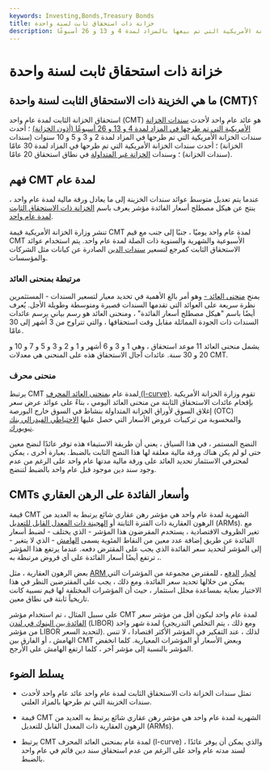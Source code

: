 ```yaml
---
keywords: Investing,Bonds,Treasury Bonds
title: خزانة ذات استحقاق ثابت لسنة واحدة
description: استحقاق الخزانة الثابت لسنة واحدة هو عائد عام واحد لأحدث سندات الخزانة الأمريكية التي تم بيعها بالمزاد لمدة 4 و 13 و 26 أسبوعًا.
---
```


# خزانة ذات استحقاق ثابت لسنة واحدة
## ما هي الخزينة ذات الاستحقاق الثابت لسنة واحدة (CMT)؟

استحقاق الخزانة الثابت لمدة عام واحد (CMT) هو عائد عام واحد لأحدث [سندات الخزانة الأمريكية التي تم طرحها في المزاد لمدة 4 و 13 و 26 أسبوعًا (أذون الخزانة)](/treasurybill) ؛ أحدث سندات الخزانة الأمريكية التي تم طرحها في المزاد لمدة 2 و 3 و 5 و 10 سنوات (سندات الخزانة) ؛ أحدث سندات الخزانة الأمريكية التي تم طرحها في المزاد لمدة 30 عامًا (سندات الخزانة) ؛ وسندات [الخزانة غير المتداولة](/off-the-runtreasuries) في نطاق استحقاق 20 عامًا.

## فهم CMT لمدة عام

عندما يتم تعديل متوسط عوائد سندات الخزينة إلى ما يعادل ورقة مالية لمدة عام واحد ، ينتج عن هيكل مصطلح أسعار الفائدة مؤشر يعرف باسم [الخزانة ذات الاستحقاق الثابت لمدة عام واحد](/constantmaturity).

تنشر وزارة الخزانة الأمريكية قيمة CMT لمدة عام واحد يوميًا ، جنبًا إلى جنب مع قيم CMT الأسبوعية والشهرية والسنوية ذات الصلة لمدة عام واحد. يتم استخدام عوائد الاستحقاق الثابت كمرجع لتسعير [سندات الدين](/debtsecurity) الصادرة عن كيانات مثل الشركات والمؤسسات.

### مرتبطة بمنحنى العائد

يمنح [منحنى العائد -](/yieldcurve) وهو أمر بالغ الأهمية في تحديد معيار لتسعير السندات - المستثمرين نظرة سريعة على العوائد التي تقدمها السندات قصيرة ومتوسطة وطويلة الأجل. يُعرف أيضًا باسم "هيكل مصطلح أسعار الفائدة" ، ومنحنى العائد هو رسم بياني يرسم عائدات السندات ذات الجودة المماثلة مقابل وقت استحقاقها ، والتي تتراوح من 3 أشهر إلى 30 عامًا.

يشمل منحنى العائد 11 موعد استحقاق ، وهي 1 و 3 و 6 أشهر و 1 و 2 و 3 و 5 و 7 و 10 و 20 و 30 سنة. عائدات آجال الاستحقاق هذه على المنحنى هي معدلات CMT.

### منحنى محرف

يرتبط CMT لمدة عام [بمنحنى العائد المحرف (I-curve)](/interpolated_yield_curve). تقوم وزارة الخزانة الأمريكية بإقحام عائدات الاستحقاق الثابتة من منحنى العائد اليومي ، بناءً على عوائد عرض سعر إغلاق السوق لأوراق الخزانة المتداولة بنشاط في السوق خارج البورصة (OTC) والمحسوبة من تركيبات عروض الأسعار التي حصل عليها [الاحتياطي الفيدرالي بنك نيويورك](/federal-reserve-bank-of-new-york).

النضج المستمر ، في هذا السياق ، يعني أن طريقة الاستيفاء هذه توفر عائدًا لنضج معين حتى لو لم يكن هناك ورقة مالية معلقة لها هذا النضج الثابت بالضبط. بعبارة أخرى ، يمكن لمحترفي الاستثمار تحديد العائد على ورقة مالية مدتها عام واحد على الرغم من عدم وجود سند دين موجود قبل عام واحد بالضبط لتنضج.

## CMTs وأسعار الفائدة على الرهن العقاري

قيمة CMT الشهرية لمدة عام واحد هي مؤشر رهن عقاري شائع يرتبط به العديد من الرهون العقارية ذات الفترة الثابتة أو [الهجينة ذات المعدل القابل للتعديل](/hybridarm) (ARMs). مع تغير الظروف الاقتصادية ، يستخدم المقرضون هذا المؤشر - الذي يختلف - لضبط أسعار الفائدة عن طريق إضافة عدد معين من النقاط المئوية يسمى [الهامش](/margin) - الذي لا يتغير - إلى المؤشر لتحديد سعر الفائدة الذي يجب على المقترض دفعه. عندما يرتفع هذا المؤشر ، ترتفع أيضًا أسعار الفائدة على أي قروض مرتبطة به.

بعض الرهون العقارية ، مثل [ARM لخيار](/paymentoptionarm) [الدفع](/paymentoptionarm) ، للمقترض مجموعة من المؤشرات التي يمكن من خلالها تحديد سعر الفائدة. ومع ذلك ، يجب على المقترضين النظر في هذا الاختيار بعناية بمساعدة محلل استثمار ، حيث أن المؤشرات المختلفة لها قيم نسبية كانت تاريخياً ثابتة في نطاق معين.

على سبيل المثال ، تم استخدام مؤشر CMT لمدة عام واحد ليكون أقل من مؤشر سعر [الفائدة بين البنوك في لندن](/libor) (LIBOR) لمدة شهر واحد (ومع ذلك ، يتم التخلص التدريجي من مؤشر LIBOR لتحديد السعر). لذلك ، عند التفكير في المؤشر الأكثر اقتصادا ، لا تنس الهامش ، أو الفارق بين CMT وبعض الأسعار أو المؤشرات المعيارية. كلما انخفض المؤشر بالنسبة إلى مؤشر آخر ، كلما ارتفع الهامش على الأرجح.

## يسلط الضوء

- تمثل سندات الخزانة ذات الاستحقاق الثابت لمدة عام واحد عائد عام واحد لأحدث سندات الخزينة التي تم طرحها بالمزاد العلني.

- قيمة CMT الشهرية لمدة عام واحد هي مؤشر رهن عقاري شائع يرتبط به العديد من الرهون العقارية ذات المعدل القابل للتعديل (ARMs).

- يرتبط CMT لمدة عام بمنحنى العائد المحرف (I-curve) ، والذي يمكن أن يوفر عائدًا لسند مدته عام واحد على الرغم من عدم استحقاق سند دين قائم في عام واحد بالضبط.

